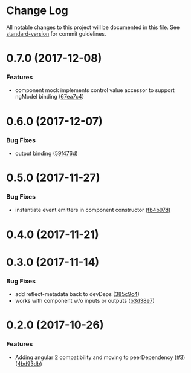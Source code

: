 # Change Log

All notable changes to this project will be documented in this file. See [standard-version](https://github.com/conventional-changelog/standard-version) for commit guidelines.

<a name="0.7.0"></a>
# 0.7.0 (2017-12-08)


### Features

* component mock implements control value accessor to support ngModel binding ([67ea7c4](https://github.com/ike18t/mock_component/commit/67ea7c4))



<a name="0.6.0"></a>
# 0.6.0 (2017-12-07)


### Bug Fixes

* output binding ([59f476d](https://github.com/ike18t/mock_component/commit/59f476d))



<a name="0.5.0"></a>
# 0.5.0 (2017-11-27)


### Bug Fixes

* instantiate event emitters in component constructor ([fb4b97d](https://github.com/ike18t/mock_component/commit/fb4b97d))



<a name="0.4.0"></a>
# 0.4.0 (2017-11-21)



<a name="0.3.0"></a>
# 0.3.0 (2017-11-14)


### Bug Fixes

* add reflect-metadata back to devDeps ([385c9c4](https://github.com/ike18t/mock_component/commit/385c9c4))
* works with component w/o inputs or outputs ([b3d38e7](https://github.com/ike18t/mock_component/commit/b3d38e7))



<a name="0.2.0"></a>
# 0.2.0 (2017-10-26)


### Features

* Adding angular 2 compatibility and moving to peerDependency ([#3](https://github.com/ike18t/mock_component/issues/3)) ([4bd93db](https://github.com/ike18t/mock_component/commit/4bd93db))

